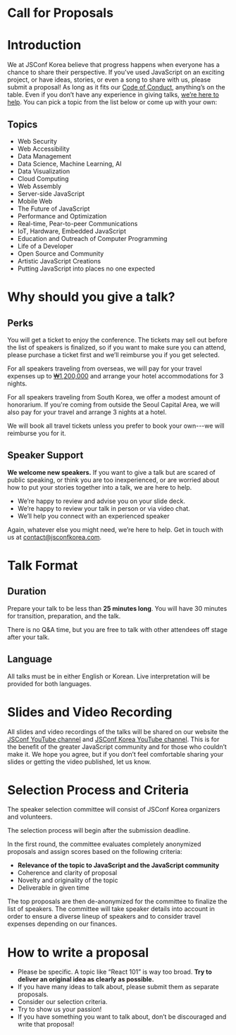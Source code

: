 # Call for Proposals

# Introduction

We at JSConf Korea believe that progress happens when everyone has a chance to share their perspective. If you've used JavaScript on an exciting project, or have ideas, stories, or even a song to share with us, please submit a proposal! As long as it fits our [Code of Conduct](https://jsconfkorea.com/code-of-conduct), anything’s on the table. Even if you don’t have any experience in giving talks, [we’re here to help](https://jsconfkorea.com/en/call-for-proposals#support). You can pick a topic from the list below or come up with your own:

## Topics

- Web Security
- Web Accessibility
- Data Management
- Data Science, Machine Learning, AI
- Data Visualization
- Cloud Computing
- Web Assembly
- Server-side JavaScript
- Mobile Web
- The Future of JavaScript
- Performance and Optimization
- Real-time, Pear-to-peer Communications
- IoT, Hardware, Embedded JavaScript
- Education and Outreach of Computer Programming
- Life of a Developer
- Open Source and Community
- Artistic JavaScript Creations
- Putting JavaScript into places no one expected

# Why should you give a talk?

## Perks

You will get a ticket to enjoy the conference. The tickets may sell out before the list of speakers is finalized, so if you want to make sure you can attend, please purchase a ticket first and we’ll reimburse you if you get selected.

For all speakers traveling from overseas, we will pay for your travel expenses up to [₩1,200,000](https://www.curvert.com/en/krw-usd/1200000) and arrange your hotel accommodations for 3 nights.

For all speakers traveling from South Korea, we offer a modest amount of honorarium. If you're coming from outside the Seoul Capital Area, we will also pay for your travel and arrange 3 nights at a hotel.

We will book all travel tickets unless you prefer to book your own---we will reimburse you for it.

## Speaker Support

**We welcome new speakers.** If you want to give a talk but are scared of public speaking, or think you are too inexperienced, or are worried about how to put your stories together into a talk, we are here to help.

- We’re happy to review and advise you on your slide deck.
- We’re happy to review your talk in person or via video chat.
- We’ll help you connect with an experienced speaker

Again, whatever else you might need, we’re here to help. Get in touch with us at [contact@jsconfkorea.com](mailto:contact@jsconfkorea.com).

# Talk Format

## Duration

Prepare your talk to be less than **25 minutes long**. You will have 30 minutes for transition, preparation, and the talk.

There is no Q&A time, but you are free to talk with other attendees off stage after your talk.

## Language

All talks must be in either English or Korean. Live interpretation will be provided for both languages.

# Slides and Video Recording

All slides and video recordings of the talks will be shared on our website the [JSConf YouTube channel](https://www.youtube.com/channel/UCzoVCacndDCfGDf41P-z0iA) and [JSConf Korea YouTube channel](https://www.youtube.com/channel/UCkHwMMujxwX2s_nxXFsUcLQ). This is for the benefit of the greater JavaScript community and for those who couldn’t make it. We hope you agree, but if you don’t feel comfortable sharing your slides or getting the video published, let us know.

# Selection Process and Criteria

The speaker selection committee will consist of JSConf Korea organizers and volunteers.

The selection process will begin after the submission deadline.

In the first round, the committee evaluates completely anonymized proposals and assign scores based on the following criteria:

- **Relevance of the topic to JavaScript and the JavaScript community**
- Coherence and clarity of proposal
- Novelty and originality of the topic
- Deliverable in given time

The top proposals are then de-anonymized for the committee to finalize the list of speakers. The committee will take speaker details into account in order to ensure a diverse lineup of speakers and to consider travel expenses depending on our finances.

# How to write a proposal

- Please be specific. A topic like “React 101” is way too broad. **Try to deliver an original idea as clearly as possible.**
- If you have many ideas to talk about, please submit them as separate proposals.
- Consider our selection criteria.
- Try to show us your passion!
- If you have something you want to talk about, don’t be discouraged and write that proposal!
